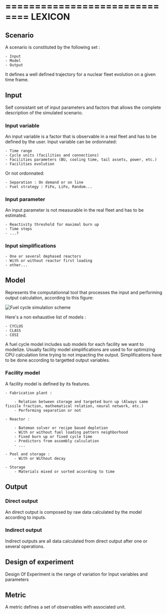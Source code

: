 ==============================
LEXICON
==============================

## Scenario

A scenario is constituted by the following set :

	- Input
	- Model
	- Output

It defines a well defined trajectory for a nuclear fleet evolution on a given time frame.

## Input

Self consistant set of input parameters and factors that allows the complete description of the simulated scenario.

### Input variable

An input variable is a factor that is observable in a real fleet and has to be defined by the user. Input variable can be ordonnated: 

	- Time range
	- Cycle units (facilities and connections)
	- Facilities parameters (BU, cooling time, tail assets, power, etc.)
	- Facilities evolution

Or not ordonnated:

	- Separation : On demand or on line
	- Fuel strategy : FiFo, LiFo, Random...

### Input parameter

An input parameter is not measurable in the real fleet and has to be estimated.

	- Reactivity threshold for maximal burn up
	- Time steps
	- ...?

### Input simplifications

	- One or several dephased reactors
	- With or without reactor first loading
	- other...

## Model

Represents the computationnal tool that processes the input and performing output calculation, according to this figure:

![Fuel cycle simulation scheme](FIG/MODEL.png)

Here's a non exhaustive list of models : 

	- CYCLUS
	- CLASS
	- COSI

A fuel cycle model includes sub models for each facility we want to modelize. Usually facility model simplifications are used to for optimizing CPU calculation time trying to not impacting the output. Simplifications have to be done according to targetted output variables.

### Facility model 

A facility model is defined by its features.

	- Fabrication plant : 

		- Relation between storage and targeted burn up (Always same fissile fraction, mathematical relation, neural network, etc.)
		- Performing separation or not

	- Reactor : 
	
		- Bateman solver or recipe based depletion
		- With or without fuel loading pattern neighborhood
		- Fixed burn up or fixed cycle time
		- Predictors from assembly calculation
		- ...

	- Pool and storage : 
		- With or Without decay

	- Storage
		- Materials mixed or sorted according to time

## Output

### Direct output

An direct output is composed by raw data calculated by the model according to inputs.

###	Indirect output

Indirect outputs are all data calculated from direct output after one or several operations.

## Design of experiment

Design Of Experiment is the range of variation for Input variables and parameters

## Metric

  A metric defines a set of observables with associated unit.





